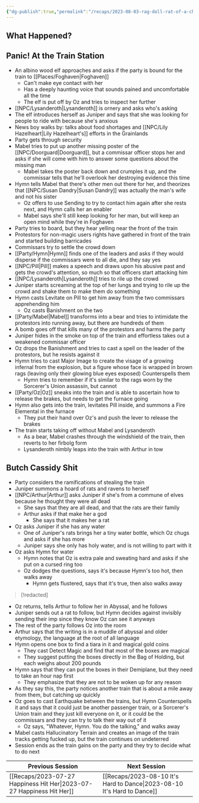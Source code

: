 ```yaml
---
{"dg-publish":true,"permalink":"/recaps/2023-08-03-rag-doll-rat-of-a-child/","created":"","updated":""}
---
```




## What Happened? 
## Panic! At the Train Station

- An albino wood elf approaches and asks if the party is bound for the train to [[Places/Foghaven\|Foghaven]] 
	- Can't make eye contact with her
	- Has a deeply haunting voice that sounds pained and uncomfortable all the time
	- The elf is put off by Oz and tries to inspect her further
- [[NPC/Lysanderoth\|Lysanderoth]] is ornery and asks who's asking
-  The elf introduces herself as Juniper and says that she was looking for people to ride with because she's anxious
- News boy walks by: talks about food shortages and [[NPC/Lily Hazelheart\|Lily Hazelheart's]] efforts in the Grainlands 
- Party gets through security 
- Mabel tries to put up another missing poster of the [[NPC/Doorguard\|Doorguard]], but a commissar officer stops her and asks if she will come with him to answer some questions about the missing man 
	- Mabel takes the poster back down and crumples it up, and the commissar tells that he'll overlook her destroying evidence this time
- Hymn tells Mabel that there's other men out there for her, and theorizes that [[NPC/Susan Dandry\|Susan Dandry]] was actually the man's wife and not his sister 
	- Oz offers to use Sending to try to contact him again after she rests next, and Hymn calls her an enabler
	- Mabel says she'll still keep looking for her man, but will keep an open mind while they're in Foghaven 
- Party tries to board, but they hear yelling near the front of the train 
- Protestors for non-magic users rights have gathered in front of the train and started building barricades 
- Commissars try to settle the crowd down
- [[Party/Hymn\|Hymn]] finds one of the leaders and asks if they would disperse if the commissars were to all die, and they say yes 
- [[NPC/Pill\|Pill]]  makes a speech and draws upon his abusive past and gets the crowd's attention,  so much so that officers start attacking him
- [[NPC/Lysanderoth\|Lysanderoth]] tries to rile up the crowd
- Juniper starts screaming at the top of her lungs and trying to rile up the crowd and shake them to make them do something
- Hymn casts Levitate on Pill to get him away from the two commissars apprehending him
	- Oz casts Banishment on the two
- [[Party/Mabel\|Mabel]] transforms into a bear and tries to intimidate the protestors into running away, but there are hundreds of them 
- A bomb goes off that kills many of the protestors and harms the party 
- Juniper hides in the smoke on top of the train and effortless takes out a weakened commissar officer
- Oz drops the Banishment and tries to cast a spell on the leader of the protestors, but he resists against it 
- Hymn tries to cast Major Image to create the visage of a growing infernal from the explosion, but a figure whose face is wrapped in brown rags (leaving only their glowing blue eyes exposed) Counterspells them
	- Hymn tries to remember if it's similar to the rags worn by the Sorcerer's Union assassin, but cannot
- [[Party/Oz\|Oz]] sneaks into the train and is able to ascertain how to release the brakes, but needs to get the furnace going 
- Hymn also gets into the train, levitates Pill inside, and summons a Fire Elemental in the furnace 
	- They put their hand over Oz's and push the lever to release the brakes
- The train starts taking off without Mabel and Lysanderoth 
	- As a bear, Mabel crashes through the windshield of the train, then reverts to her firbolg form 
	- Lysanderoth nimbly leaps into the train with Arthur in tow

## Butch Cassidy Shit
- Party considers the ramifications of stealing the train 
- Juniper summons a hoard of rats and ravens to herself
- [[NPC/Arthur\|Arthur]] asks Juniper if she's from a commune of elves because he thought they were all dead 
	- She says that they are all dead, and that the rats are their family 
	- Arthur asks if that make her a god 
		- She says that it makes her a rat
- Oz asks Juniper if she has any water 
	- One of Juniper's rats brings her a tiny water bottle, which Oz chugs and asks if she has more 
	- Juniper says she only has holy water, and is not willing to part with it
- Oz asks Hymn for water 
	- Hymn notes that Oz is extra pale and sweating hard and asks if she put on a cursed ring too 
	- Oz dodges the questions, says it's because Hymn's too hot, then walks away
		- Hymn gets flustered, says that it's true, then also walks away

>[!redacted]


- Oz returns, tells Arthur to follow her in Abyssal,  and he follows 
- Juniper sends out a rat to follow, but Hymn decides against invisibly sending their imp since they know Oz can see it anyways 
- The rest of the party follows Oz into the room 
- Arthur says that the writing is in a muddle of abyssal and older etymology, the language at the root of all language
- Hymn opens one box to find a tiara in it and magical gold coins 
	- They cast Detect Magic and find that most of the boxes are magical 
	- They suggest putting the boxes directly in the Bag of Holding, but each weighs about 200 pounds 
- Hymn says that they can put the boxes in their Demiplane, but they need to take an hour nap first 
	- They emphasize that they are not to be woken up for any reason 
- As they say this, the party notices another train that is about a mile away from them, but catching up quickly 
- Oz goes to cast Earthquake between the trains, but Hymn Counterspells it and says that it could just be another passenger train, or a Sorcerer's Union train and they just kill everyone on it, or it could be the commissars and they can try to talk their way out of it 
	- Oz says, "Whatever, Hymn. You do the talking," and walks away
- Mabel casts Hallucinatory Terrain and creates an image of the train tracks getting fucked up, but the train continues on undeterred  
- Session ends as the train gains on the party and they try to decide what to do next


|  **Previous Session**   |   **Next Session**   |
| --- | --- |
| [[Recaps/2023-07-27 Happiness Hit Her\|2023-07-27 Happiness Hit Her]]  | [[Recaps/2023-08-10 It's Hard to Dance\|2023-08-10 It's Hard to Dance]] |